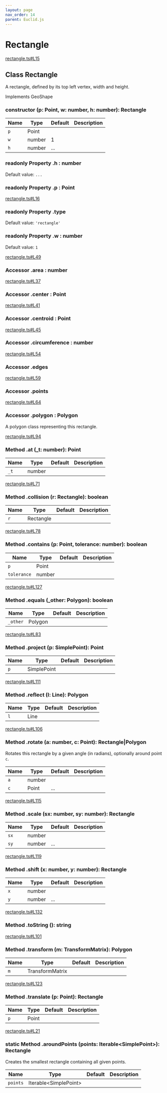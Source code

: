 ```yaml
---
layout: page
nav_order: 14
parent: Euclid.js
---
```


# Rectangle

<div class="docs-item" markdown="1">

<div><a class="source" target="_blank" href="https://github.com/mathigon/euclid.js/tree/master/src/rectangle.ts#L15">rectangle.ts#L15</a></div>

## <span class="pill">Class</span> Rectangle

A rectangle, defined by its top left vertex, width and height.

Implements GeoShape

<div class="docs-item" markdown="1">

### constructor <span class="signature">(p: Point, w: number, h: number): Rectangle</span>

| Name | Type | Default | Description |
| --- | --- | --- | --- |
| `p` | Point |  |  |
| `w` | number | 1 |  |
| `h` | number | ... |  |


</div>

<div class="docs-item" markdown="1">

### <span class="pill">readonly</span> <span class="pill">Property</span> .h <span class="signature">: number</span>

Default value: `...`

</div>

<div class="docs-item" markdown="1">

### <span class="pill">readonly</span> <span class="pill">Property</span> .p <span class="signature">: Point</span>

</div>

<div class="docs-item" markdown="1">

<div><a class="source" target="_blank" href="https://github.com/mathigon/euclid.js/tree/master/src/rectangle.ts#L16">rectangle.ts#L16</a></div>

### <span class="pill">readonly</span> <span class="pill">Property</span> .type

Default value: `'rectangle'`

</div>

<div class="docs-item" markdown="1">

### <span class="pill">readonly</span> <span class="pill">Property</span> .w <span class="signature">: number</span>

Default value: `1`

</div>

<div class="docs-item" markdown="1">

<div><a class="source" target="_blank" href="https://github.com/mathigon/euclid.js/tree/master/src/rectangle.ts#L49">rectangle.ts#L49</a></div>

### <span class="pill">Accessor</span> .area <span class="signature">: number</span>

</div>

<div class="docs-item" markdown="1">

<div><a class="source" target="_blank" href="https://github.com/mathigon/euclid.js/tree/master/src/rectangle.ts#L37">rectangle.ts#L37</a></div>

### <span class="pill">Accessor</span> .center <span class="signature">: Point</span>

</div>

<div class="docs-item" markdown="1">

<div><a class="source" target="_blank" href="https://github.com/mathigon/euclid.js/tree/master/src/rectangle.ts#L41">rectangle.ts#L41</a></div>

### <span class="pill">Accessor</span> .centroid <span class="signature">: Point</span>

</div>

<div class="docs-item" markdown="1">

<div><a class="source" target="_blank" href="https://github.com/mathigon/euclid.js/tree/master/src/rectangle.ts#L45">rectangle.ts#L45</a></div>

### <span class="pill">Accessor</span> .circumference <span class="signature">: number</span>

</div>

<div class="docs-item" markdown="1">

<div><a class="source" target="_blank" href="https://github.com/mathigon/euclid.js/tree/master/src/rectangle.ts#L54">rectangle.ts#L54</a></div>

### <span class="pill">Accessor</span> .edges

</div>

<div class="docs-item" markdown="1">

<div><a class="source" target="_blank" href="https://github.com/mathigon/euclid.js/tree/master/src/rectangle.ts#L59">rectangle.ts#L59</a></div>

### <span class="pill">Accessor</span> .points

</div>

<div class="docs-item" markdown="1">

<div><a class="source" target="_blank" href="https://github.com/mathigon/euclid.js/tree/master/src/rectangle.ts#L64">rectangle.ts#L64</a></div>

### <span class="pill">Accessor</span> .polygon <span class="signature">: Polygon</span>

A polygon class representing this rectangle.

</div>

<div class="docs-item" markdown="1">

<div><a class="source" target="_blank" href="https://github.com/mathigon/euclid.js/tree/master/src/rectangle.ts#L94">rectangle.ts#L94</a></div>

### <span class="pill">Method</span> .at <span class="signature">(_t: number): Point</span>

| Name | Type | Default | Description |
| --- | --- | --- | --- |
| `_t` | number |  |  |


</div>

<div class="docs-item" markdown="1">

<div><a class="source" target="_blank" href="https://github.com/mathigon/euclid.js/tree/master/src/rectangle.ts#L71">rectangle.ts#L71</a></div>

### <span class="pill">Method</span> .collision <span class="signature">(r: Rectangle): boolean</span>

| Name | Type | Default | Description |
| --- | --- | --- | --- |
| `r` | Rectangle |  |  |


</div>

<div class="docs-item" markdown="1">

<div><a class="source" target="_blank" href="https://github.com/mathigon/euclid.js/tree/master/src/rectangle.ts#L78">rectangle.ts#L78</a></div>

### <span class="pill">Method</span> .contains <span class="signature">(p: Point, tolerance: number): boolean</span>

| Name | Type | Default | Description |
| --- | --- | --- | --- |
| `p` | Point |  |  |
| `tolerance` | number |  |  |


</div>

<div class="docs-item" markdown="1">

<div><a class="source" target="_blank" href="https://github.com/mathigon/euclid.js/tree/master/src/rectangle.ts#L127">rectangle.ts#L127</a></div>

### <span class="pill">Method</span> .equals <span class="signature">(_other: Polygon): boolean</span>

| Name | Type | Default | Description |
| --- | --- | --- | --- |
| `_other` | Polygon |  |  |


</div>

<div class="docs-item" markdown="1">

<div><a class="source" target="_blank" href="https://github.com/mathigon/euclid.js/tree/master/src/rectangle.ts#L83">rectangle.ts#L83</a></div>

### <span class="pill">Method</span> .project <span class="signature">(p: SimplePoint): Point</span>

| Name | Type | Default | Description |
| --- | --- | --- | --- |
| `p` | SimplePoint |  |  |


</div>

<div class="docs-item" markdown="1">

<div><a class="source" target="_blank" href="https://github.com/mathigon/euclid.js/tree/master/src/rectangle.ts#L111">rectangle.ts#L111</a></div>

### <span class="pill">Method</span> .reflect <span class="signature">(l: Line): Polygon</span>

| Name | Type | Default | Description |
| --- | --- | --- | --- |
| `l` | Line |  |  |


</div>

<div class="docs-item" markdown="1">

<div><a class="source" target="_blank" href="https://github.com/mathigon/euclid.js/tree/master/src/rectangle.ts#L106">rectangle.ts#L106</a></div>

### <span class="pill">Method</span> .rotate <span class="signature">(a: number, c: Point): Rectangle|Polygon</span>

Rotates this rectangle by a given angle (in radians), optionally around point `c`.

| Name | Type | Default | Description |
| --- | --- | --- | --- |
| `a` | number |  |  |
| `c` | Point | ... |  |


</div>

<div class="docs-item" markdown="1">

<div><a class="source" target="_blank" href="https://github.com/mathigon/euclid.js/tree/master/src/rectangle.ts#L115">rectangle.ts#L115</a></div>

### <span class="pill">Method</span> .scale <span class="signature">(sx: number, sy: number): Rectangle</span>

| Name | Type | Default | Description |
| --- | --- | --- | --- |
| `sx` | number |  |  |
| `sy` | number | ... |  |


</div>

<div class="docs-item" markdown="1">

<div><a class="source" target="_blank" href="https://github.com/mathigon/euclid.js/tree/master/src/rectangle.ts#L119">rectangle.ts#L119</a></div>

### <span class="pill">Method</span> .shift <span class="signature">(x: number, y: number): Rectangle</span>

| Name | Type | Default | Description |
| --- | --- | --- | --- |
| `x` | number |  |  |
| `y` | number | ... |  |


</div>

<div class="docs-item" markdown="1">

<div><a class="source" target="_blank" href="https://github.com/mathigon/euclid.js/tree/master/src/rectangle.ts#L132">rectangle.ts#L132</a></div>

### <span class="pill">Method</span> .toString <span class="signature">(): string</span>

</div>

<div class="docs-item" markdown="1">

<div><a class="source" target="_blank" href="https://github.com/mathigon/euclid.js/tree/master/src/rectangle.ts#L101">rectangle.ts#L101</a></div>

### <span class="pill">Method</span> .transform <span class="signature">(m: TransformMatrix): Polygon</span>

| Name | Type | Default | Description |
| --- | --- | --- | --- |
| `m` | TransformMatrix |  |  |


</div>

<div class="docs-item" markdown="1">

<div><a class="source" target="_blank" href="https://github.com/mathigon/euclid.js/tree/master/src/rectangle.ts#L123">rectangle.ts#L123</a></div>

### <span class="pill">Method</span> .translate <span class="signature">(p: Point): Rectangle</span>

| Name | Type | Default | Description |
| --- | --- | --- | --- |
| `p` | Point |  |  |


</div>

<div class="docs-item" markdown="1">

<div><a class="source" target="_blank" href="https://github.com/mathigon/euclid.js/tree/master/src/rectangle.ts#L21">rectangle.ts#L21</a></div>

### <span class="pill">static</span> <span class="pill">Method</span> .aroundPoints <span class="signature">(points: Iterable&lt;SimplePoint&gt;): Rectangle</span>

Creates the smallest rectangle containing all given points.

| Name | Type | Default | Description |
| --- | --- | --- | --- |
| `points` | Iterable&lt;SimplePoint&gt; |  |  |


</div>

</div>